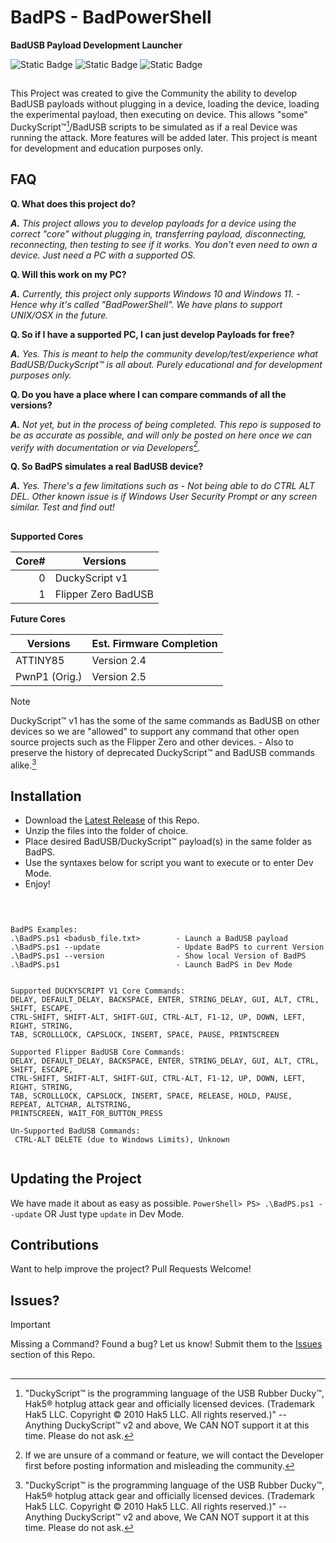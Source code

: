 # BadPS - BadPowerShell
**BadUSB Payload Development Launcher**


![Static Badge](https://img.shields.io/badge/Built_with-PowerShell-orange) ![Static Badge](https://img.shields.io/badge/Windows_10-Supported-lime) ![Static Badge](https://img.shields.io/badge/Windows_11-Supported-lime)
##

This Project was created to give the Community the ability to develop BadUSB payloads without plugging in a device, loading the device, loading the experimental payload, then executing on device. This allows "some" DuckyScript™[^1]/BadUSB scripts to be simulated as if a real Device was running the attack. More features will be added later. This project is meant for development and education purposes only. 


## FAQ
**Q. What does this project do?**

_**A.** This project allows you to develop payloads for a device using the correct "core" without plugging in, transferring payload, disconnecting, reconnecting, then testing to see if it works. You don't even need to own a device. Just need a PC with a supported OS._




**Q. Will this work on my PC?**

_**A.** Currently, this project only supports Windows 10 and Windows 11. - Hence why it's called "BadPowerShell". We have plans to support UNIX/OSX in the future._




**Q. So if I have a supported PC, I can just develop Payloads for free?**

_**A.** Yes. This is meant to help the community develop/test/experience what BadUSB/DuckyScript™ is all about. Purely educational and for development purposes only._




**Q. Do you have a place where I can compare commands of all the versions?**

_**A.** Not yet, but in the process of being completed. This repo is supposed to be as accurate as possible, and will only be posted on here once we can verify with documentation or via Developers[^2]._



**Q. So BadPS simulates a real BadUSB device?**

_**A.** Yes. There's a few limitations such as - Not being able to do CTRL ALT DEL. Other known issue is if Windows User Security Prompt or any screen similar. Test and find out!_


##

**Supported Cores**

| Core# | Versions                        | 
|------:|---------------------------------|
|      0| DuckyScript v1                  |
|      1| Flipper Zero BadUSB             | 

**Future Cores**

| Versions     | Est. Firmware Completion |
|--------------|--------------------------|
| ATTINY85     |  Version 2.4             |
| PwnP1 (Orig.)|  Version 2.5             |


> [!NOTE]
> DuckyScript™ v1 has the some of the same commands as BadUSB on other devices so we are "allowed" to support any command that other open source projects such as the Flipper Zero and other devices. - Also to preserve the history of deprecated DuckyScript™ and BadUSB commands alike.[^1]

##

## Installation
- Download the [Latest Release](https://github.com/InfoSecREDD/BadPS/releases) of this Repo.
- Unzip the files into the folder of choice.
- Place desired BadUSB/DuckyScript™ payload(s) in the same folder as BadPS. 
- Use the syntaxes below for script you want to execute or to enter Dev Mode.
- Enjoy!

##


```PowerShell> PS> .\BadPS.ps1 --help


BadPS Examples:
.\BadPS.ps1 <badusb_file.txt>        - Launch a BadUSB payload
.\BadPS.ps1 --update                 - Update BadPS to current Version
.\BadPS.ps1 --version                - Show local Version of BadPS
.\BadPS.ps1                          - Launch BadPS in Dev Mode


Supported DUCKYSCRIPT V1 Core Commands:
DELAY, DEFAULT_DELAY, BACKSPACE, ENTER, STRING_DELAY, GUI, ALT, CTRL, SHIFT, ESCAPE,
CTRL-SHIFT, SHIFT-ALT, SHIFT-GUI, CTRL-ALT, F1-12, UP, DOWN, LEFT, RIGHT, STRING,
TAB, SCROLLLOCK, CAPSLOCK, INSERT, SPACE, PAUSE, PRINTSCREEN

Supported Flipper BadUSB Core Commands:
DELAY, DEFAULT_DELAY, BACKSPACE, ENTER, STRING_DELAY, GUI, ALT, CTRL, SHIFT, ESCAPE,
CTRL-SHIFT, SHIFT-ALT, SHIFT-GUI, CTRL-ALT, F1-12, UP, DOWN, LEFT, RIGHT, STRING,
TAB, SCROLLLOCK, CAPSLOCK, INSERT, SPACE, RELEASE, HOLD, PAUSE, REPEAT, ALTCHAR, ALTSTRING,
PRINTSCREEN, WAIT_FOR_BUTTON_PRESS

Un-Supported BadUSB Commands:
 CTRL-ALT DELETE (due to Windows Limits), Unknown


```

## Updating the Project
We have made it about as easy as possible.
```PowerShell> PS> .\BadPS.ps1 --update```
OR
Just type ``` update ``` in Dev Mode.


## Contributions
Want to help improve the project? Pull Requests Welcome!

## Issues?
> [!IMPORTANT]
> Missing a Command? Found a bug? Let us know! Submit them to the [Issues](https://github.com/InfoSecREDD/BadPS/issues) section of this Repo.

##

 [^1]: "DuckyScript™ is the programming language of the USB Rubber Ducky™, Hak5® hotplug attack gear and officially licensed devices. (Trademark Hak5 LLC. Copyright © 2010 Hak5 LLC. All rights reserved.)" -- Anything DuckyScript™ v2 and above, We CAN NOT support it at this time. Please do not ask.
 [^2]: If we are unsure of a command or feature, we will contact the Developer first before posting information and misleading the community.

